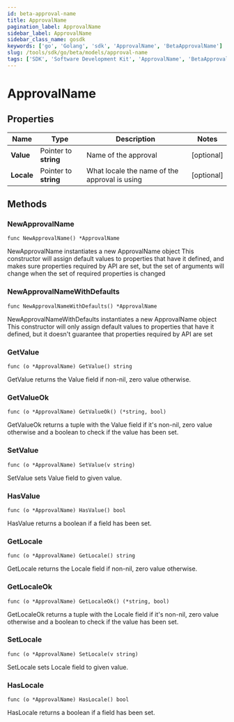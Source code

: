```yaml
---
id: beta-approval-name
title: ApprovalName
pagination_label: ApprovalName
sidebar_label: ApprovalName
sidebar_class_name: gosdk
keywords: ['go', 'Golang', 'sdk', 'ApprovalName', 'BetaApprovalName'] 
slug: /tools/sdk/go/beta/models/approval-name
tags: ['SDK', 'Software Development Kit', 'ApprovalName', 'BetaApprovalName']
---
```


# ApprovalName

## Properties

Name | Type | Description | Notes
------------ | ------------- | ------------- | -------------
**Value** | Pointer to **string** | Name of the approval | [optional] 
**Locale** | Pointer to **string** | What locale the name of the approval is using | [optional] 

## Methods

### NewApprovalName

`func NewApprovalName() *ApprovalName`

NewApprovalName instantiates a new ApprovalName object
This constructor will assign default values to properties that have it defined,
and makes sure properties required by API are set, but the set of arguments
will change when the set of required properties is changed

### NewApprovalNameWithDefaults

`func NewApprovalNameWithDefaults() *ApprovalName`

NewApprovalNameWithDefaults instantiates a new ApprovalName object
This constructor will only assign default values to properties that have it defined,
but it doesn't guarantee that properties required by API are set

### GetValue

`func (o *ApprovalName) GetValue() string`

GetValue returns the Value field if non-nil, zero value otherwise.

### GetValueOk

`func (o *ApprovalName) GetValueOk() (*string, bool)`

GetValueOk returns a tuple with the Value field if it's non-nil, zero value otherwise
and a boolean to check if the value has been set.

### SetValue

`func (o *ApprovalName) SetValue(v string)`

SetValue sets Value field to given value.

### HasValue

`func (o *ApprovalName) HasValue() bool`

HasValue returns a boolean if a field has been set.

### GetLocale

`func (o *ApprovalName) GetLocale() string`

GetLocale returns the Locale field if non-nil, zero value otherwise.

### GetLocaleOk

`func (o *ApprovalName) GetLocaleOk() (*string, bool)`

GetLocaleOk returns a tuple with the Locale field if it's non-nil, zero value otherwise
and a boolean to check if the value has been set.

### SetLocale

`func (o *ApprovalName) SetLocale(v string)`

SetLocale sets Locale field to given value.

### HasLocale

`func (o *ApprovalName) HasLocale() bool`

HasLocale returns a boolean if a field has been set.


